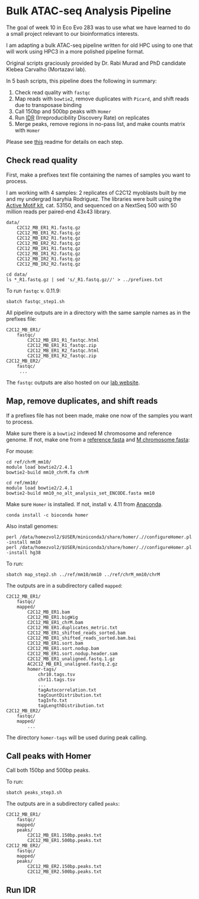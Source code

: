 # Bulk ATAC-seq Analysis Pipeline
The goal of week 10 in Eco Evo 283 was to use what we have learned to do a small project relevant to our bioinformatics interests. 

I am adapting a bulk ATAC-seq pipeline written for old HPC using to one that will work using HPC3 in a more polished pipeline format.

Original scripts graciously provided by Dr. Rabi Murad and PhD candidate Klebea Carvalho (Mortazavi lab).

In 5 bash scripts, this pipeline does the following in summary:
1) Check read quality with `fastqc`
2) Map reads with `bowtie2`, remove duplicates with `Picard`, and shift reads due to transposase binding
3) Call 150bp and 500bp peaks with `Homer`
4) Run [IDR](https://github.com/karmel/homer-idr) (Irreproducibility Discovery Rate) on replicates
5) Merge peaks, remove regions in no-pass list, and make counts matrix with `Homer`

Please see [this](https://github.com/erebboah/bulk_atac_pipeline/tree/main/scripts) readme for details on each step.

## Check read quality
First, make a prefixes text file containing the names of samples you want to process.

I am working with 4 samples: 2 replicates of C2C12 myoblasts built by me and my undergrad Isaryhia Rodriguez. The libraries were built using the [Active Motif kit](https://www.activemotif.com/documents/2182.pdf), cat. 53150, and sequenced on a NextSeq 500 with 50 million reads per paired-end 43x43 library. 

```
data/
    C2C12_MB_ER1_R1.fastq.gz
    C2C12_MB_ER1_R2.fastq.gz
    C2C12_MB_ER2_R1.fastq.gz
    C2C12_MB_ER2_R2.fastq.gz
    C2C12_MB_IR1_R1.fastq.gz
    C2C12_MB_IR1_R2.fastq.gz
    C2C12_MB_IR2_R1.fastq.gz
    C2C12_MB_IR2_R2.fastq.gz
```

```
cd data/
ls *_R1.fastq.gz | sed 's/_R1.fastq.gz//' > ../prefixes.txt
```

To run `fastqc` v. 0.11.9:
```
sbatch fastqc_step1.sh
```

All pipeline outputs are in a directory with the same sample names as in the prefixes file:
```
C2C12_MB_ER1/
    fastqc/
        C2C12_MB_ER1_R1_fastqc.html
        C2C12_MB_ER1_R1_fastqc.zip
        C2C12_MB_ER1_R2_fastqc.html
        C2C12_MB_ER1_R2_fastqc.zip
C2C12_MB_ER2/
    fastqc/
     ...     
```

The `fastqc` outputs are also hosted on our [lab website](/var/www/html/erebboah/bulk_atac/C2C12_MB). 

## Map, remove duplicates, and shift reads
If a prefixes file has not been made, make one now of the samples you want to process.

Make sure there is a `bowtie2` indexed M chromosome and reference genome. If not, make one from a [reference fasta](https://www.encodeproject.org/data-standards/reference-sequences/) and [M chromosome fasta](http://hgdownload.soe.ucsc.edu/goldenPath/mm10/chromosomes/):

For mouse:
```
cd ref/chrM_mm10/
module load bowtie2/2.4.1
bowtie2-build mm10_chrM.fa chrM
```

```
cd ref/mm10/
module load bowtie2/2.4.1
bowtie2-build mm10_no_alt_analysis_set_ENCODE.fasta mm10
```

Make sure `Homer` is installed. If not, install v. 4.11 from [Anaconda](https://anaconda.org/bioconda/homer). 
```
conda install -c bioconda homer
```

Also install genomes:
```
perl /data/homezvol2/$USER/miniconda3/share/homer/.//configureHomer.pl -install mm10
perl /data/homezvol2/$USER/miniconda3/share/homer/.//configureHomer.pl -install hg38
```

To run:
```
sbatch map_step2.sh ../ref/mm10/mm10 ../ref/chrM_mm10/chrM
```

The outputs are in a subdirectory called `mapped`:
```
C2C12_MB_ER1/
    fastqc/
    mapped/
        C2C12_MB_ER1.bam
        C2C12_MB_ER1.bigWig
        C2C12_MB_ER1_chrM.bam
        C2C12_MB_ER1.duplicates_metric.txt
        C2C12_MB_ER1_shifted_reads_sorted.bam
        C2C12_MB_ER1_shifted_reads_sorted.bam.bai
        C2C12_MB_ER1.sort.bam
        C2C12_MB_ER1.sort.nodup.bam
        C2C12_MB_ER1.sort.nodup.header.sam
        C2C12_MB_ER1_unaligned.fastq.1.gz
        AC2C12_MB_ER1_unaligned.fastq.2.gz
        homer-tags/
            chr10.tags.tsv
            chr11.tags.tsv
            ...
            tagAutocorrelation.txt
            tagCountDistribution.txt
            tagInfo.txt
            tagLengthDistribution.txt
C2C12_MB_ER2/
    fastqc/
    mapped/
        ...
```

The directory `homer-tags` will be used during peak calling.

## Call peaks with Homer
Call both 150bp and 500bp peaks.

To run:
```
sbatch peaks_step3.sh
```

The outputs are in a subdirectory called `peaks`:
```
C2C12_MB_ER1/
    fastqc/
    mapped/
    peaks/
        C2C12_MB_ER1.150bp.peaks.txt
        C2C12_MB_ER1.500bp.peaks.txt
C2C12_MB_ER2/
    fastqc/
    mapped/
    peaks/
        C2C12_MB_ER2.150bp.peaks.txt
        C2C12_MB_ER2.500bp.peaks.txt
```

## Run IDR
